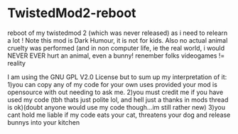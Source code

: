 TwistedMod2-reboot
==================

reboot of my twistedmod 2 (which was never released) as i need to relearn a lot !
Note this mod is Dark Humour, it is not for kids.
Also no actual animal cruelty was performed (and in non computer life, ie the real world, i would NEVER EVER hurt an animal, even a bunny! renember folks videogames != reality

I am using the GNU GPL V2.0 License
but to sum up my interpretation of it:
1)you can copy any of my code for your own uses provided your mod is opensource with out needing to ask me.
2)you must credit me if you have used my code (tbh thats just polite lol, and hell just a thanks in mods thread is ok)(doubt anyone would use my code though...im still rather new)
3)you cant hold me liable if my code eats your cat, threatens your dog and release bunnys into your kitchen

